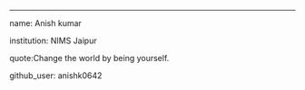 ---

name: Anish kumar

institution: NIMS Jaipur

quote:Change the world by being yourself.

github_user: anishk0642
